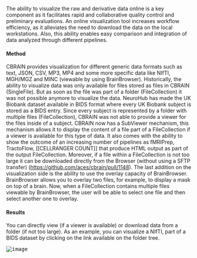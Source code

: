 The ability to visualize the raw and derivative data online is a key component as it facilitates rapid and collaborative quality control and preliminary evaluations. An online visualization tool increases workflow efficiency, as it alleviates the need to download the data on the local workstations. Also, this ability enables easy comparison and integration of data analyzed through different pipelines.

#### Method

CBRAIN provides visualization for different generic data formats such as text, JSON, CSV, MP3, MP4 and some more specific data like NIfTI, MGH/MGZ and MINC (viewable by using BrainBrowser). Historically, the ability to visualize data was only available for files stored as files in CBRAIN (SingleFile). But as soon as the file was part of a folder (FileCollection) it was not possible anymore to visualize the data. NeuroHub has made the UK Biobank dataset available in BIDS format where every UK Biobank subject is stored as a BIDS entry. Since every subject is represented by a folder with multiple files (FileCollection), CBRAIN was not able to provide a viewer for the files inside of a subject. CBRAIN now has a SubViewer mechanism, this mechanism allows it to display the content of a file part of a FileCollection if a viewer is available for this type of data. It also comes with the ability to show the outcome of an increasing number of pipelines as fMRIPrep, TractoFlow, [[CELLRANGER COUNT]] that produce HTML output as part of the output FileCollection. Moreover, if a file within a FileCollection is not too large it can be downloaded directly from the Browser (without using a SFTP transfer) (https://github.com/aces/cbrain/pull/1148). The last addition on the visualization side is the ability to use the overlay capacity of BrainBrowser. BrainBrowser allows you to overlay two files, for example, to display a mask on top of a brain. Now, when a FileCollection contains multiple files viewable by BrainBrowser, the user will be able to select one file and then select another one to overlay.

#### Results

You can directly view (if a viewer is available) or download data from a folder (if not too large). 
As an example, you can visualize a NIfTI, part of a BIDS dataset by clicking on the link available on the folder tree. 

<kbd>![image](https://github.com/xmpham/CBRAIN_USERGUIDE_PXM/assets/115739667/845a6b1c-83ea-4f12-8a4c-a6dc01c305f0)
</kbd>